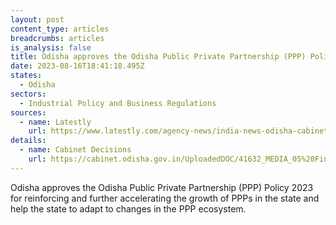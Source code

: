 ```yaml
---
layout: post
content_type: articles
breadcrumbs: articles
is_analysis: false
title: Odisha approves the Odisha Public Private Partnership (PPP) Policy 2023
date: 2023-08-16T18:41:18.495Z
states:
  - Odisha
sectors:
  - Industrial Policy and Business Regulations
sources:
  - name: Latestly
    url: https://www.latestly.com/agency-news/india-news-odisha-cabinet-approves-states-new-public-private-partnership-policy-5334820.html
details:
  - name: Cabinet Decisions
    url: https://cabinet.odisha.gov.in/UploadedDOC/41632_MEDIA_05%20Finance%2002.pdf
---
```

Odisha approves the Odisha Public Private Partnership (PPP) Policy 2023 for reinforcing and further accelerating the growth of PPPs in the state and help the state to adapt to changes in the PPP ecosystem.